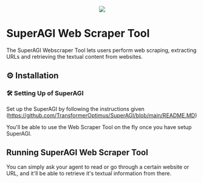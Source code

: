 <p align=center>
<a href="https://superagi.co"><img src=https://superagi.co/wp-content/uploads/2023/05/SuperAGI_icon.png></a>
</p>

# SuperAGI Web Scraper Tool

The SuperAGI Webscraper Tool lets users perform web scraping, extracting URLs and retrieving the textual content from websites.

## ⚙️ Installation

### 🛠 **Setting Up of SuperAGI**
Set up the SuperAGI by following the instructions given (https://github.com/TransformerOptimus/SuperAGI/blob/main/README.MD)

You'll be able to use the Web Scraper Tool on the fly once you have setup SuperAGI.

## Running SuperAGI Web Scraper Tool

You can simply ask your agent to read or go through a certain website or URL, and it'll be able to retrieve it's textual information from there.